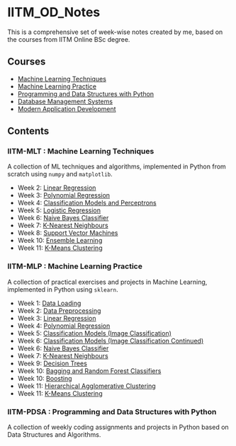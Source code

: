 # IITM_OD_Notes

This is a comprehensive set of week-wise notes created by me, based on the courses from IITM Online BSc degree.

## Courses
- [Machine Learning Techniques](./IITM-MLT/)
- [Machine Learning Practice](./IITM-MLP/)
- [Programming and Data Structures with Python](./IITM-PDSA/)
- [Database Management Systems](./IITM-DBMS/)
- [Modern Application Development](./IITM-MAD/)

## Contents

### IITM-MLT : Machine Learning Techniques

A collection of ML techniques and algorithms, implemented in Python from scratch using `numpy` and `matplotlib`.

- Week 2: [Linear Regression](./IITM-MLT/W2_Linear_Regression/)
- Week 3: [Polynomial Regression](./IITM-MLT/W3_Polynomial_Regression/)
- Week 4: [Classification Models and Perceptrons](./IITM-MLT/W4_Classification_Models_and_Perceptrons/)
- Week 5: [Logistic Regression](./IITM-MLT/W5_Logistic_Regression/)
- Week 6: [Naive Bayes Classifier](./IITM-MLT/W6_Naive_Bayes_Classifier/)
- Week 7: [K-Nearest Neighbours](./IITM-MLT/W7_KNN/)
- Week 8: [Support Vector Machines](./IITM-MLT/W8_SVM/)
- Week 10: [Ensemble Learning](./IITM-MLT/W10_Ensemble_Learning/)
- Week 11: [K-Means Clustering](./IITM-MLT/W11_KMeans_Clustering/)

### IITM-MLP : Machine Learning Practice

A collection of practical exercises and projects in Machine Learning, implemented in Python using `sklearn`.

- Week 1: [Data Loading](./IITM-MLP/W1_Data_Loading/)
- Week 2: [Data Preprocessing](./IITM-MLP/W2_Data_Preprocessing/)
- Week 3: [Linear Regression](./IITM-MLP/W3_Linear_Regression/)
- Week 4: [Polynomial Regression](./IITM-MLP/W4_Polynomial_Regression/)
- Week 5: [Classification Models (Image Classification)](./IITM-MLP/W5_Classification_Models_(Image_Classification)/)
- Week 6: [Classification Models (Image Classification Continued)](./IITM-MLP/W6_Classification_Models_(Image_Classification)_continued/)
- Week 6: [Naive Bayes Classifier](./IITM-MLP/W6_Naive_Bayes_Classifier_(Text_Classification)/)
- Week 7: [K-Nearest Neighbours](./IITM-MLP/W7_KNN_(Regression_and_Classification)/)
- Week 9: [Decision Trees](./IITM-MLP/W9_Decision_Trees/)
- Week 10: [Bagging and Random Forest Classifiers](./IITM-MLP/W10_Bagging_and_Random_Forest_(Classifier_and_Regressor)/)
- Week 10: [Boosting](./IITM-MLP/W10_Boosting/)
- Week 11: [Hierarchical Agglomerative Clustering](./IITM-MLP/W11_HAC/)
- Week 11: [K-Means Clustering](./IITM-MLP/W11_KMeans_Clustering/)

### IITM-PDSA : Programming and Data Structures with Python

A collection of weekly coding assignments and projects in Python based on Data Structures and Algorithms.